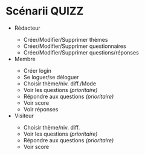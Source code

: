 # Scénarii QUIZZ
<ul><li>Rédacteur</li>
<ul><li>Créer/Modifier/Supprimer thèmes</li>
<li>Créer/Modifier/Supprimer questionnaires</li>
<li>Créer/Modifier/Supprimer questions/réponses</li></ul>
<li>Membre</li>
<ul><li>Créer login</li>
<li>Se loguer/se déloguer</li>
<li>Choisir thème/niv. diff./Mode</li>
<li>Voir les questions <em>(prioritaire)</em></li>
<li>Répondre aux questions <em>(prioritaire)</em></li>
<li>Voir score</li>
<li>Voir réponses</li></ul>
<li>Visiteur</li>
<ul><li>Choisir thème/niv. diff.</li>
<li>Voir les questions <em>(prioritaire)</em></li>
<li>Répondre aux questions <em>(prioritaire)</em></li>
<li>Voir score</li></ul></ul>
